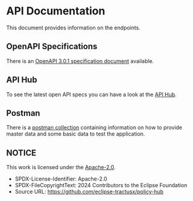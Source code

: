 # API Documentation

This document provides information on the endpoints.

## OpenAPI Specifications

There is an [OpenAPI 3.0.1 specification document](./hub-service.yaml) available.

## API Hub

To see the latest open API specs you can have a look at the [API Hub](https://eclipse-tractusx.github.io/api-hub/policy-hub/).

## Postman

There is a [postman collection](./postman) containing information on how to provide master data and some basic data to test the application.

## NOTICE

This work is licensed under the [Apache-2.0](https://www.apache.org/licenses/LICENSE-2.0).

- SPDX-License-Identifier: Apache-2.0
- SPDX-FileCopyrightText: 2024 Contributors to the Eclipse Foundation
- Source URL: https://github.com/eclipse-tractusx/policy-hub